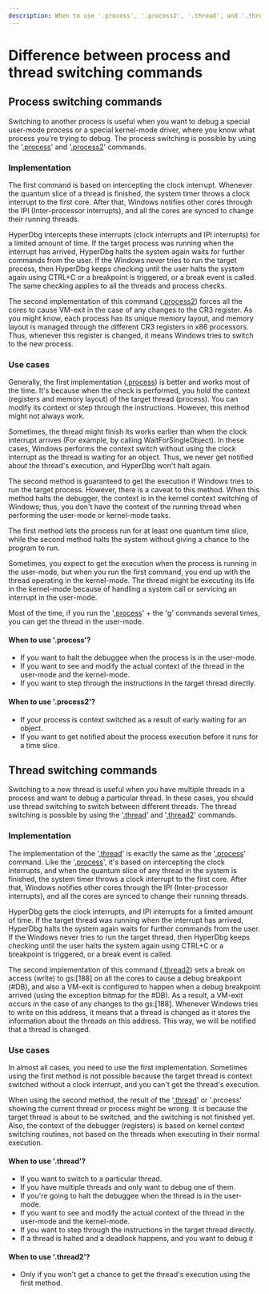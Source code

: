 ```yaml
---
description: When to use '.process', '.process2', '.thread', and '.thread2' commands
---
```


# Difference between process and thread switching commands

## Process switching commands

Switching to another process is useful when you want to debug a special user-mode process or a special kernel-mode driver, where you know what process you're trying to debug. The process switching is possible by using the '[.process](https://docs.hyperdbg.org/commands/meta-commands/.process)' and '[.process2](https://docs.hyperdbg.org/commands/meta-commands/.process)' commands.

### Implementation

The first command is based on intercepting the clock interrupt. Whenever the quantum slice of a thread is finished, the system timer throws a clock interrupt to the first core. After that, Windows notifies other cores through the IPI (Inter-processor interrupts), and all the cores are synced to change their running threads.

HyperDbg intercepts these interrupts (clock interrupts and IPI interrupts) for a limited amount of time. If the target process was running when the interrupt has arrived, HyperDbg halts the system again waits for further commands from the user. If the Windows never tries to run the target process, then HyperDbg keeps checking until the user halts the system again using CTRL+C or a breakpoint is triggered, or a break event is called. The same checking applies to all the threads and process checks.

The second implementation of this command ([.process2](https://docs.hyperdbg.org/commands/meta-commands/.process)) forces all the cores to cause VM-exit in the case of any changes to the CR3 register. As you might know, each process has its unique memory layout, and memory layout is managed through the different CR3 registers in x86 processors. Thus, whenever this register is changed, it means Windows tries to switch to the new process.

### Use cases

Generally, the first implementation ([.process](https://docs.hyperdbg.org/commands/meta-commands/.process)) is better and works most of the time. It's because when the check is performed, you hold the context (registers and memory layout) of the target thread (process). You can modify its context or step through the instructions. However, this method might not always work.

Sometimes, the thread might finish its works earlier than when the clock interrupt arrives (For example, by calling WaitForSingleObject). In these cases, Windows performs the context switch without using the clock interrupt as the thread is waiting for an object. Thus, we never get notified about the thread's execution, and HyperDbg won't halt again.

The second method is guaranteed to get the execution if Windows tries to run the target process. However, there is a caveat to this method. When this method halts the debugger, the context is in the kernel context switching of Windows; thus, you don't have the context of the running thread when performing the user-mode or kernel-mode tasks.

The first method lets the process run for at least one quantum time slice, while the second method halts the system without giving a chance to the program to run.

Sometimes, you expect to get the execution when the process is running in the user-mode, but when you run the first command, you end up with the thread operating in the kernel-mode. The thread might be executing its life in the kernel-mode because of handling a system call or servicing an interrupt in the user-mode.

Most of the time, if you run the '[.process](https://docs.hyperdbg.org/commands/meta-commands/.process)' + the 'g' commands several times, you can get the thread in the user-mode.

#### When to use '.process'?

* If you want to halt the debuggee when the process is in the user-mode.
* If you want to see and modify the actual context of the thread in the user-mode and the kernel-mode.
* If you want to step through the instructions in the target thread directly.

#### When to use '.process2'?

* If your process is context switched as a result of early waiting for an object.
* If you want to get notified about the process execution before it runs for a time slice.

## Thread switching commands

Switching to a new thread is useful when you have multiple threads in a process and want to debug a particular thread. In these cases, you should use thread switching to switch between different threads. The thread switching is possible by using the '[.thread](https://docs.hyperdbg.org/commands/meta-commands/.thread)' and '[.thread2](https://docs.hyperdbg.org/commands/meta-commands/.thread)' commands.

### Implementation

The implementation of the '[.thread](https://docs.hyperdbg.org/commands/meta-commands/.thread)' is exactly the same as the '[.process](https://docs.hyperdbg.org/commands/meta-commands/.process)' command. Like the '[.process](https://docs.hyperdbg.org/commands/meta-commands/.process)', it's based on intercepting the clock interrupts, and when the quantum slice of any thread in the system is finished, the system timer throws a clock interrupt to the first core. After that, Windows notifies other cores through the IPI (Inter-processor interrupts), and all the cores are synced to change their running threads.

HyperDbg gets the clock interrupts, and IPI interrupts for a limited amount of time. If the target thread was running when the interrupt has arrived, HyperDbg halts the system again waits for further commands from the user. If the Windows never tries to run the target thread, then HyperDbg keeps checking until the user halts the system again using CTRL+C or a breakpoint is triggered, or a break event is called.

The second implementation of this command ([.thread2](https://docs.hyperdbg.org/commands/meta-commands/.thread)) sets a break on access (write) to gs:\[188] on all the cores to cause a debug breakpoint (#DB), and also a VM-exit is configured to happen when a debug breakpoint arrived (using the exception bitmap for the #DB). As a result, a VM-exit occurs in the case of any changes to the gs:\[188]. Whenever Windows tries to write on this address, it means that a thread is changed as it stores the information about the threads on this address. This way, we will be notified that a thread is changed.

### Use cases

In almost all cases, you need to use the first implementation. Sometimes using the first method is not possible because the target thread is context switched without a clock interrupt, and you can't get the thread's execution.

When using the second method, the result of the '[.thread](https://docs.hyperdbg.org/commands/meta-commands/.thread)' or '.prcoess' showing the current thread or process might be wrong. It is because the target thread is about to be switched, and the switching is not finished yet. Also, the context of the debugger (registers) is based on kernel context switching routines, not based on the threads when executing in their normal execution.

#### When to use '.thread'?

* If you want to switch to a particular thread.
* If you have multiple threads and only want to debug one of them.
* If you're going to halt the debuggee when the thread is in the user-mode.
* If you want to see and modify the actual context of the thread in the user-mode and the kernel-mode.
* If you want to step through the instructions in the target thread directly.
* If a thread is halted and a deadlock happens, and you want to debug it

#### When to use '.thread2'?

* Only if you won't get a chance to get the thread's execution using the first method.

